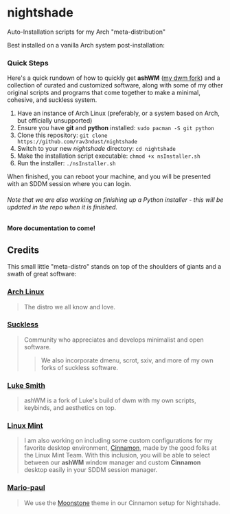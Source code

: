 # nightshade
Auto-Installation scripts for my Arch "meta-distribution"

Best installed on a vanilla Arch system post-installation: 

### Quick Steps

Here's a quick rundown of how to quickly get **ashWM** ([my dwm fork](https://github.com/rav3ndust/ashWM)) and a collection of curated and customized software, along with some of my other original scripts and programs that come together to make a minimal, cohesive, and suckless system.

1. Have an instance of Arch Linux (preferably, or a system based on Arch, but officially unsupported)
2. Ensure you have **git** and **python** installed: `sudo pacman -S git python`
3. Clone this repository: `git clone https://github.com/rav3ndust/nightshade`
4. Switch to your new *nightshade* directory: `cd nightshade` 
5. Make the installation script executable: `chmod +x nsInstaller.sh`
6. Run the installer: `./nsInstaller.sh` 

When finished, you can reboot your machine, and you will be presented with an SDDM session where you can login. 


###### *Note that we are also working on finishing up a Python installer - this will be updated in the repo when it is finished.* 
**More documentation to come!**

## Credits

This small little "meta-distro" stands on top of the shoulders of giants and a swath of great software: 

### [Arch Linux](https://archlinux.org)

> The distro we all know and love.

### [Suckless](https://suckless.org)

> Community who appreciates and develops minimalist and open software.
>> We also incorporate dmenu, scrot, sxiv, and more of my own forks of suckless software. 

### [Luke Smith](https://github.com/LukeSmithxyz)

> ashWM is a fork of Luke's build of dwm with my own scripts, keybinds, and aesthetics on top.

### [Linux Mint](https://linuxmint.com)

> I am also working on including some custom configurations for my favorite desktop environment, [Cinnamon](https://cinnamon-spices.linuxmint.com/), made by the good folks at the Linux Mint Team. With this inclusion, you will be able to select between our **ashWM** window manager and custom **Cinnamon** desktop easily in your SDDM session manager. 

### [Mario-paul](https://github.com/Mario-paul)

> We use the [Moonstone](https://cinnamon-spices.linuxmint.com/themes/view/Moonstone) theme in our Cinnamon setup for Nightshade. 

